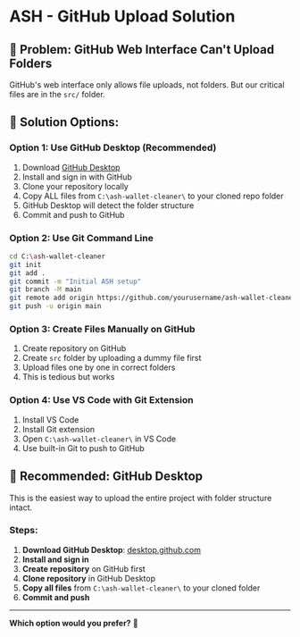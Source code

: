 # ASH - GitHub Upload Solution

## 🚨 **Problem: GitHub Web Interface Can't Upload Folders**

GitHub's web interface only allows file uploads, not folders. But our critical files are in the `src/` folder.

## 🎯 **Solution Options:**

### **Option 1: Use GitHub Desktop (Recommended)**
1. Download [GitHub Desktop](https://desktop.github.com/)
2. Install and sign in with GitHub
3. Clone your repository locally
4. Copy ALL files from `C:\ash-wallet-cleaner\` to your cloned repo folder
5. GitHub Desktop will detect the folder structure
6. Commit and push to GitHub

### **Option 2: Use Git Command Line**
```bash
cd C:\ash-wallet-cleaner
git init
git add .
git commit -m "Initial ASH setup"
git branch -M main
git remote add origin https://github.com/yourusername/ash-wallet-cleaner.git
git push -u origin main
```

### **Option 3: Create Files Manually on GitHub**
1. Create repository on GitHub
2. Create `src` folder by uploading a dummy file first
3. Upload files one by one in correct folders
4. This is tedious but works

### **Option 4: Use VS Code with Git Extension**
1. Install VS Code
2. Install Git extension
3. Open `C:\ash-wallet-cleaner\` in VS Code
4. Use built-in Git to push to GitHub

## 🚀 **Recommended: GitHub Desktop**

This is the easiest way to upload the entire project with folder structure intact.

### **Steps:**
1. **Download GitHub Desktop**: [desktop.github.com](https://desktop.github.com/)
2. **Install and sign in**
3. **Create repository** on GitHub first
4. **Clone repository** in GitHub Desktop
5. **Copy all files** from `C:\ash-wallet-cleaner\` to your cloned folder
6. **Commit and push**

---

**Which option would you prefer?** 🤔
